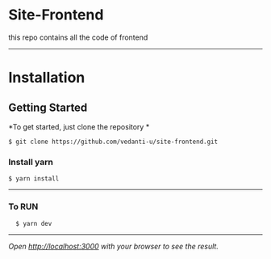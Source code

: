 # Site-Frontend

this repo contains all the code of frontend

---
# Installation

## Getting Started
*To get started, just clone the repository *

    $ git clone https://github.com/vedanti-u/site-frontend.git


### Install yarn

    $ yarn install

---
###
### To RUN

      $ yarn dev
---
  *Open [http://localhost:3000](http://localhost:3000) with your browser to see the result.*
